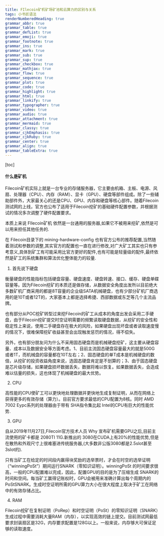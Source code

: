 ```yaml
---
title: FIlecoin矿机矿场矿池和云算力的区别与关系
tags: 小书匠语法
renderNumberedHeading: true
grammar_abbr: true
grammar_table: true
grammar_defList: true
grammar_emoji: true
grammar_footnote: true
grammar_ins: true
grammar_mark: true
grammar_sub: true
grammar_sup: true
grammar_checkbox: true
grammar_mathjax: true
grammar_flow: true
grammar_sequence: true
grammar_plot: true
grammar_code: true
grammar_highlight: true
grammar_html: true
grammar_linkify: true
grammar_typographer: true
grammar_video: true
grammar_audio: true
grammar_attachment: true
grammar_mermaid: true
grammar_classy: true
grammar_cjkEmphasis: true
grammar_cjkRuby: true
grammar_center: true
grammar_align: true
grammar_tableExtra: true
---
```


[toc]

#### 什么是矿机

Filecoin矿机实际上就是一台专业的存储服务器，它主要由机箱、主板、电源、风扇、处理器（CPU）、内存（RAM）、显卡（GPU）、硬盘等部件组成。除了一些辅助部件外，大家最关心的还是CPU、GPU、内存和硬盘等核心部件。随着Filecoin测试网的上线，官方也公布了适用于Filecoin挖矿的基础硬件配置参数，并根据测试的情况多次调整了硬件配置要求。

本质上来说 FIlecoin矿机 依然是一台通用的服务器,如果它不被用来挖矿,依然是可以用来担任其他任务的.

在 Filecoin目录下的 mining-hardware-config 也有官方公布的推荐配置,当然随着测试和参数的调整,其实官方的配置也一直在进行修改,对广大矿工其实也只有参考意义,具体到矿工有可能采用比官方更好的配件,也有可能是轻量级的配件,最终依然是矿工的系统集群和算法优化整体能力的较量.

1. 首先说下硬盘

衡量硬盘的性能指标包括硬盘容量、硬盘速度、硬盘转速、接口、缓存、硬盘单碟容量等。因为Filecoin挖矿的本质还是做存储，从数据安全角度出发所以目前绝大多数矿机厂商采用的都是8T容量的企业级SATA机械硬盘，也有少部分矿机厂商选用的是10T或者12T的，大家基本上都是选择希捷、西部数据或东芝等几个主流品牌。 

也有部分从POC挖矿转型过来挖Filecoin的矿工从成本的角度出发会采用二手硬盘，由于Filecoin挖矿提交时空证明需要的频繁读取硬盘数据，从挖矿的安全性和稳定性上来说，使用二手硬盘存在极大的风险，如果硬盘出现坏盘或者读取速度慢的情况下，很难保障挖矿收益甚至会出现触发惩罚的情况，得不偿失。 

另外，也有部分朋友问为什么不采用固态硬盘而是机械硬盘挖矿，这主要从硬盘容量、成本以及数据安全等方面考虑。1、目前主流固态硬盘容量最大的就是500G或者1T，而机械盘的容量都在10T左右；2、固态硬盘的单T成本是机械硬盘的数倍，从挖矿的投资收益角度来说，选固态硬盘肯定是不划算的；3、由于固态硬盘是芯片级存储，如果硬盘损坏数据丢失，数据将难以恢复。如果数据丢失，会造成难以估量的损失，这也体现了机械硬盘的最大优势。 

2. CPU

高性能的CPU使矿工可以更快地处理数据并更快地生成复制证明，从而在网络上获得更多的有效存储（算力）。目前官方要求最低的CPU配置为8核。同时 AMD 7002 Eypc系列的处理器由于带有 SHA指令集比起 Intel的CPU有巨大的性能优势.

3. GPU

自从2019年11月27日,Filecoin官方技术人员 Why 宣布矿机需要GPU之后,目前主流使用的矿卡都是 2080TI 11G.新推出的 3080在CUDA上有20%的性能优势,但是在散热和外观尺寸上很难塞进传统服务器,(大多数非公版3080都是2.5slot甚至3slot的).

只有当矿工在给定的时间段内赢得块奖励的选举票时，才会在时空的选举证明（“winningPoSt”）期间运行SNARK（零知识证明）。winningPoSt 的时间要求很高，一般的CPU配置难以完成，因此，配置GPU的目的是为了压缩生成 SNARK的时间和空间。每当矿工赢得记账权时，GPU会被用来准确计算出每个周期内的PoStSNARK。生成时空证明所需的GPU算力大小在很大程度上取决于矿工在网络中的有效存储占比。

4. RAM

Filecoin挖矿在复制证明（PoRep）和时空证明（PoSt）的零知识证明（SNARK）生成过程中需要消耗大量RAM（内存），以实现高效的链上提交。目前测试网最低要求封装扇区是32G，内存要求配置是128G以上。一般来说，内存够大可保证足够的读取速度。 